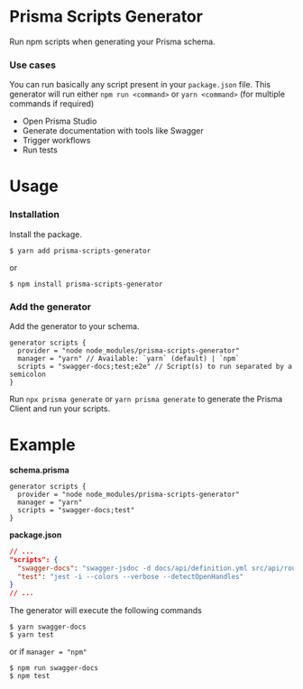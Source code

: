 # Prisma Scripts Generator

Run npm scripts when generating your Prisma schema.

### Use cases

You can run basically any script present in your `package.json` file. This generator will run either `npm run <command>` or `yarn <command>` (for multiple commands if required)

- Open Prisma Studio
- Generate documentation with tools like Swagger
- Trigger workflows
- Run tests

# Usage

### Installation

Install the package.

```shell
$ yarn add prisma-scripts-generator
```

or

```shell
$ npm install prisma-scripts-generator
```

### Add the generator

Add the generator to your schema.

```prisma
generator scripts {
  provider = "node node_modules/prisma-scripts-generator"
  manager = "yarn" // Available: `yarn` (default) | `npm`
  scripts = "swagger-docs;test;e2e" // Script(s) to run separated by a semicolon
}
```

Run `npx prisma generate` or `yarn prisma generate` to generate the Prisma Client and run your scripts.

# Example

**schema.prisma**

```prisma
generator scripts {
  provider = "node node_modules/prisma-scripts-generator"
  manager = "yarn"
  scripts = "swagger-docs;test"
}
```

**package.json**

```json
// ...
"scripts": {
  "swagger-docs": "swagger-jsdoc -d docs/api/definition.yml src/api/routes/**.ts -o docs/api/spec.yml",
  "test": "jest -i --colors --verbose --detectOpenHandles"
}
// ...
```

The generator will execute the following commands

```shell
$ yarn swagger-docs
$ yarn test
```

or if `manager = "npm"`

```shell
$ npm run swagger-docs
$ npm test
```

